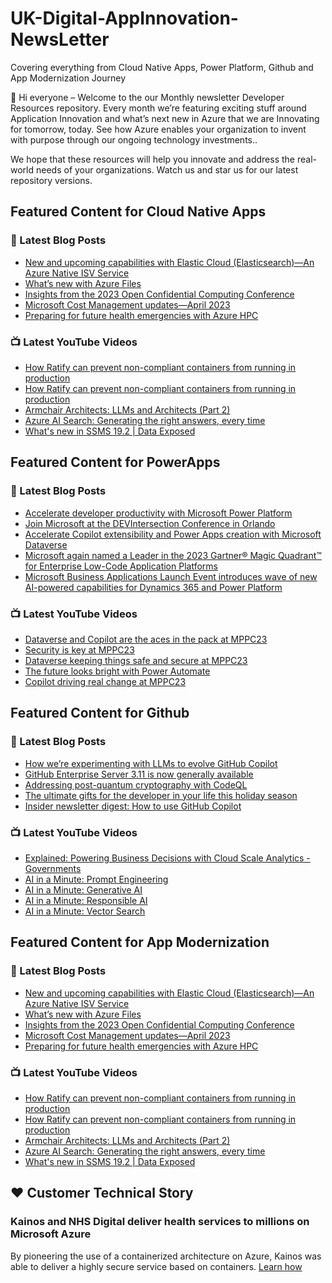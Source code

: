# UK-Digital-AppInnovation-NewsLetter

Covering everything from Cloud Native Apps, Power Platform, Github and App Modernization Journey

👋 Hi everyone – Welcome to the our Monthly newsletter Developer Resources repository. Every month we’re featuring exciting stuff around Application Innovation and what’s next new in Azure that we are Innovating for tomorrow, today. See how Azure enables your organization to invent with purpose through our ongoing technology investments..


We hope that these resources will help you innovate and address the real-world needs of your organizations. Watch us and star us for our latest repository versions.

## Featured Content for Cloud Native Apps


### 📝 Latest Blog Posts

    
<!-- BLOGCNA:START -->
- [New and upcoming capabilities with Elastic Cloud (Elasticsearch)—An Azure Native ISV Service](https://azure.microsoft.com/blog/new-and-upcoming-capabilities-with-elastic-cloud-elasticsearch-an-azure-native-isv-service/)
- [What’s new with Azure Files](https://azure.microsoft.com/blog/what-s-new-with-azure-files/)
- [Insights from the 2023 Open Confidential Computing Conference](https://azure.microsoft.com/blog/insights-from-the-2023-open-confidential-computing-conference/)
- [Microsoft Cost Management updates—April 2023](https://azure.microsoft.com/blog/microsoft-cost-management-updates-april-2023/)
- [Preparing for future health emergencies with Azure HPC ](https://azure.microsoft.com/blog/preparing-for-future-health-emergencies-with-azure-hpc/)
<!-- BLOGCNA:END -->

### 📺 Latest YouTube Videos

 
<!-- YOUTUBECNA:START -->
- [How Ratify can prevent non-compliant containers from running in production](https://www.youtube.com/watch?v=RtO19zhoRkQ)
- [How Ratify can prevent non-compliant containers from running in production](https://www.youtube.com/watch?v=uVNoOz5sRvY)
- [Armchair Architects: LLMs and Architects &lpar;Part 2&rpar;](https://www.youtube.com/watch?v=WC61Ei1ofxk)
- [Azure AI Search: Generating the right answers, every time](https://www.youtube.com/watch?v=Q9x2GEyuZCI)
- [What&#39;s new in SSMS 19.2 | Data Exposed](https://www.youtube.com/watch?v=8XZ2vEHEN6E)
<!-- YOUTUBECNA:END -->

##  Featured Content for PowerApps
### 📝 Latest Blog Posts
<!-- BLOGPOWER:START -->
- [Accelerate developer productivity with Microsoft Power Platform](https://powerapps.microsoft.com/en-us/blog/accelerate-developer-productivity-with-microsoft-power-platform/)
- [Join Microsoft at the DEVIntersection Conference in Orlando](https://powerapps.microsoft.com/en-us/blog/join-microsoft-the-devintersection-conference-in-orlando/)
- [Accelerate Copilot extensibility and Power Apps creation with Microsoft Dataverse](https://cloudblogs.microsoft.com/powerplatform/2023/11/15/accelerate-copilot-extensibility-and-power-app-creation-with-microsoft-dataverse/)
- [Microsoft again named a Leader in the 2023 Gartner® Magic Quadrant™ for Enterprise Low-Code Application Platforms](https://powerapps.microsoft.com/en-us/blog/microsoft-again-named-a-leader-in-the-2023-gartner-magic-quadrant-for-enterprise-low-code-application-platforms/)
- [Microsoft Business Applications Launch Event introduces wave of new AI-powered capabilities for Dynamics 365 and Power Platform](https://cloudblogs.microsoft.com/dynamics365/bdm/2023/10/25/microsoft-business-applications-launch-event-introduces-wave-of-new-ai-powered-capabilities-for-dynamics-365-and-power-platform/)
<!-- BLOGPOWER:END -->
 ### 📺 Latest YouTube Videos
    
<!-- YOUTUBEPOWER:START -->
- [Dataverse and Copilot are the aces in the pack at MPPC23](https://www.youtube.com/watch?v=KAMoaa1raTw)
- [Security is key at MPPC23](https://www.youtube.com/watch?v=fX4JOXHHyyY)
- [Dataverse keeping things safe and secure at MPPC23](https://www.youtube.com/watch?v=-7vcE6nEICg)
- [The future looks bright with Power Automate](https://www.youtube.com/watch?v=eNI2Uwo4qQU)
- [Copilot driving real change at MPPC23](https://www.youtube.com/watch?v=0vaRpgO3IjM)
<!-- YOUTUBEPOWER:END -->

##  Featured Content for Github
### 📝 Latest Blog Posts
<!-- BLOGGITHUB:START -->
- [How we’re experimenting with LLMs to evolve GitHub Copilot](https://github.blog/2023-12-06-how-were-experimenting-with-llms-to-evolve-github-copilot/)
- [GitHub Enterprise Server 3.11 is now generally available](https://github.blog/2023-12-05-github-enterprise-server-3-11-is-now-generally-available/)
- [Addressing post-quantum cryptography with CodeQL](https://github.blog/2023-12-05-addressing-post-quantum-cryptography-with-codeql/)
- [The ultimate gifts for the developer in your life this holiday season](https://github.blog/2023-12-04-the-ultimate-gifts-for-the-developer-in-your-life-this-holiday-season/)
- [Insider newsletter digest: How to use GitHub Copilot](https://github.blog/2023-11-30-from-the-pages-of-our-insider-newsletter-how-to-use-github-copilot/)
<!-- BLOGGITHUB:END -->
### 📺 Latest YouTube Videos
<!-- YOUTUBEGITHUB:START -->
- [Explained: Powering Business Decisions with Cloud Scale Analytics - Governments](https://www.youtube.com/watch?v=EOKFfk1o_Vg)
- [AI in a Minute: Prompt Engineering](https://www.youtube.com/watch?v=vGdyePbGNaE)
- [AI in a Minute: Generative AI](https://www.youtube.com/watch?v=om7iYSucLrk)
- [AI in a Minute: Responsible AI](https://www.youtube.com/watch?v=fHEaFDMxFwQ)
- [AI in a Minute: Vector Search](https://www.youtube.com/watch?v=TsPNbxkK_Eg)
<!-- YOUTUBEGITHUB:END -->
##  Featured Content for App Modernization
### 📝 Latest Blog Posts
<!-- BLOGAPPMOD:START -->
- [New and upcoming capabilities with Elastic Cloud (Elasticsearch)—An Azure Native ISV Service](https://azure.microsoft.com/blog/new-and-upcoming-capabilities-with-elastic-cloud-elasticsearch-an-azure-native-isv-service/)
- [What’s new with Azure Files](https://azure.microsoft.com/blog/what-s-new-with-azure-files/)
- [Insights from the 2023 Open Confidential Computing Conference](https://azure.microsoft.com/blog/insights-from-the-2023-open-confidential-computing-conference/)
- [Microsoft Cost Management updates—April 2023](https://azure.microsoft.com/blog/microsoft-cost-management-updates-april-2023/)
- [Preparing for future health emergencies with Azure HPC ](https://azure.microsoft.com/blog/preparing-for-future-health-emergencies-with-azure-hpc/)
<!-- BLOGAPPMOD:END -->
### 📺 Latest YouTube Videos
<!-- YOUTUBEAPPMOD:START -->
- [How Ratify can prevent non-compliant containers from running in production](https://www.youtube.com/watch?v=RtO19zhoRkQ)
- [How Ratify can prevent non-compliant containers from running in production](https://www.youtube.com/watch?v=uVNoOz5sRvY)
- [Armchair Architects: LLMs and Architects &lpar;Part 2&rpar;](https://www.youtube.com/watch?v=WC61Ei1ofxk)
- [Azure AI Search: Generating the right answers, every time](https://www.youtube.com/watch?v=Q9x2GEyuZCI)
- [What&#39;s new in SSMS 19.2 | Data Exposed](https://www.youtube.com/watch?v=8XZ2vEHEN6E)
<!-- YOUTUBEAPPMOD:END -->


## ♥️ Customer Technical Story 

### Kainos and NHS Digital deliver health services to millions on Microsoft Azure

By pioneering the use of a containerized architecture on Azure, Kainos was able to deliver a highly secure service based on containers. [Learn how](https://customers.microsoft.com/en-us/story/1368348549535774520-kainos-and-nhs-digital-deliver-health-services-to-millions-on-microsoft-azure)

